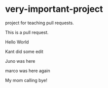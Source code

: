 # very-important-project

project for teaching pull requests.

This is a pull request.

Hello World

Kant did some edit

Juno was here

marco was here again

My mom calling bye!
